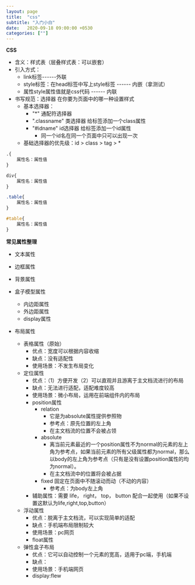 ```yaml
---
layout: page
title:  "css"
subtitle: "入门小白"
date:   2020-09-18 09:00:00 +0530
categories: [""]
---
```


**CSS**
 - 含义：样式表（层叠样式表：可以嵌套）
 - 引入方式：
    - link标签------外联
    - style标签：在head标签中写上style标签 ------ 内嵌（拿测试）
    - 属性style属性值就是css代码 ------ 内联
 - 书写规范：选择器 在你要为页面中的哪一种设置样式
    - 基本选择器：
        - "*" 通配符选择器
        - ".classname" 类选择器 给标签添加一个class属性
        - "#idname" id选择器 给标签添加一个id属性
           - 同一个id名在同一个页面中只可以出现一次
    - 基础选择器的优先级：id > class > tag > *
 ```css
 .{
     属性名：属性值
 }

 div{
     属性名：属性值
 }

 .table{
     属性名：属性值
 }

 #table{
     属性名：属性值
 }
 ```

 **常见属性整理**

 - 文本属性

 - 边框属性

 - 背景属性

 - 盒子模型属性
    - 内边距属性
    - 外边距属性
    - display属性

 - 布局属性
    - 表格属性（原始）
      - 优点：宽度可以根据内容收缩
      - 缺点：没有适配性
      - 使用场景：不发生布局变化
    - 定位属性
      - 优点：（1）方便开发（2）可以直观并且游离于主文档流进行的布局
      - 缺点：无法进行适配，适配难度较高
      - 使用场景：微小布局，运用在前端组件内的布局
      - position属性
         - relation    
           - 它是为absolute属性提供参照物
           - 参考点：原先位置的左上角
           - 在主文档流的位置不会被占领
         - absolute    
           - 离当前元素最近的一个position属性不为normal的元素的左上角为参考点，如果当前元素的所有父级属性都为normal，那么以body的左上角为参考点（只有是没有设置position属性的均为normal）。
           - 在主文档流中的位置将会被占据
         - fixed       固定在页面中不随滚动而动（不动的内容）
           - 参考点：为body左上角
      - 辅助属性：需要 life， right， top， button 配合一起使用（如果不设置这默认为life,right,top,button）
    - 浮动属性
      - 优点：脱离于主文档流，可以实现简单的适配
      - 缺点：手机端布局限制较大
      - 使用场景：pc网页
      - float属性
    - 弹性盒子布局
      - 优点：它可以自动控制一个元素的宽高，适用于pc端，手机端
      - 缺点：
      - 使用场景：手机端网页
      - display:flew